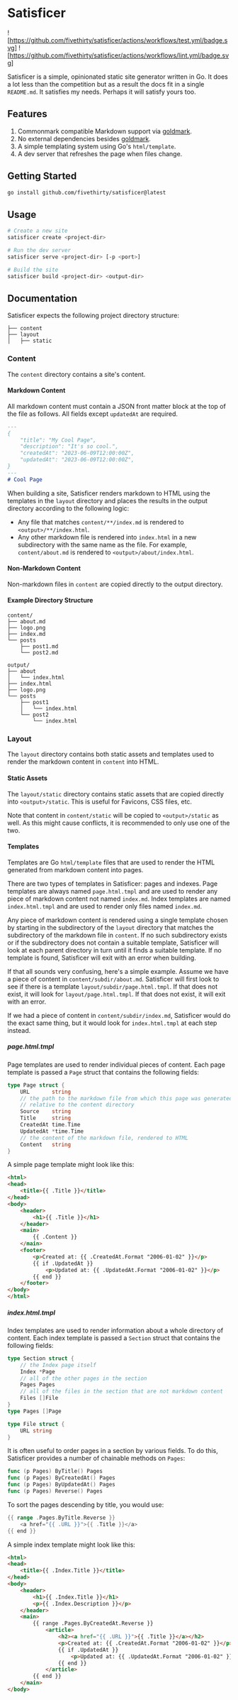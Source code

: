 # Satisficer

![https://github.com/fivethirty/satisficer/actions/workflows/test.yml/badge.svg]
![https://github.com/fivethirty/satisficer/actions/workflows/lint.yml/badge.svg]


Satisficer is a simple, opinionated static site generator written in Go. It does
a lot less than the competition but as a result the docs fit in a single `README.md`.
It satisfies my needs. Perhaps it will satisfy yours too.

## Features

1. Commonmark compatible Markdown support via [goldmark](https://github.com/yuin/goldmark).
2. No external dependencies besides [goldmark](https://github.com/yuin/goldmark).
3. A simple templating system using Go's `html/template`.
4. A dev server that refreshes the page when files change.

## Getting Started

```bash
go install github.com/fivethirty/satisficer@latest
```

## Usage

```bash
# Create a new site
satisficer create <project-dir>

# Run the dev server
satisficer serve <project-dir> [-p <port>]

# Build the site
satisficer build <project-dir> <output-dir>
```

## Documentation

Satisficer expects the following project directory structure:

```
├── content
├── layout
│   ├── static
```

### Content

The `content` directory contains a site's content.

#### Markdown Content

All markdown content must contain a JSON front matter block at the top of the
file as follows. All fields except `updatedAt` are required.

```markdown
---
{
    "title": "My Cool Page",
    "description": "It's so cool.",
    "createdAt": "2023-06-09T12:00:00Z",
    "updatedAt": "2023-06-09T12:00:00Z",
}
---
# Cool Page
```

When building a site, Satisficer renders markdown to HTML using the templates in
the `layout` directory and places the results in the output directory according
to the following logic:

- Any file that matches `content/**/index.md` is rendered to `<output>/**/index.html`.
- Any other markdown file is rendered into `index.html` in a new subdirectory
  with the same name as the file. For example, `content/about.md` is rendered to
  `<output>/about/index.html`.

#### Non-Markdown Content

Non-markdown files in `content` are copied directly to the output directory.


#### Example Directory Structure

```
content/
├── about.md
├── logo.png
├── index.md
└── posts
    ├── post1.md
    └── post2.md

output/
├── about
│   └── index.html
├── index.html
├── logo.png
└── posts
    ├── post1
    │   └── index.html
    └── post2
        └── index.html
```
### Layout

The `layout` directory contains both static assets and templates used to
render the markdown content in `content` into HTML.

#### Static Assets

The `layout/static` directory contains static assets that are copied directly
into `<output>/static`. This is useful for Favicons, CSS files, etc.

Note that content in `content/static` will be copied to `<output>/static` as
well. As this might cause conflicts, it is recommended to only use one of the
two.


#### Templates

Templates are Go `html/template` files that are used to render the HTML
generated from markdown content into pages.

There are two types of templates in Satisficer: pages and indexes. Page
templates are always named `page.html.tmpl` and are used to render any piece of
markdown content not named `index.md`. Index templates are named
`index.html.tmpl` and are used to render only files named `index.md`.

Any piece of markdown content is rendered using a single template chosen by
starting in the subdirectory of the `layout` directory that matches the
subdirectory of the markdown file in `content`. If no such subdirectory exists
or if the subdirectory does not contain a suitable template, Satisficer will
look at each parent directory in turn until it finds a suitable template. If no
template is found, Satisficer will exit with an error when building.

If that all sounds very confusing, here's a simple example. Assume we have a
piece of content in `content/subdir/about.md`. Satisficer will first look to see
if there is a template `layout/subdir/page.html.tmpl`. If that does not exist,
it will look for `layout/page.html.tmpl`. If that does not exist, it will exit
with an error.

If we had a piece of content in `content/subdir/index.md`, Satisficer would do
the exact same thing, but it would look for `index.html.tmpl` at each step
instead.

##### page.html.tmpl

Page templates are used to render individual pieces of content. Each page
template is passed a `Page` struct that contains the following fields:

```go
type Page struct {
	URL       string
    // the path to the markdown file from which this page was generated
    // relative to the content directory
	Source    string
	Title     string
	CreatedAt time.Time
	UpdatedAt *time.Time
    // the content of the markdown file, rendered to HTML
	Content   string
}
```

A simple page template might look like this:

```html
<html>
<head>
    <title>{{ .Title }}</title>
</head>
<body>
    <header>
        <h1>{{ .Title }}</h1>
    </header>
    <main>
        {{ .Content }}
    </main>
    <footer>
        <p>Created at: {{ .CreatedAt.Format "2006-01-02" }}</p>
        {{ if .UpdatedAt }}
            <p>Updated at: {{ .UpdatedAt.Format "2006-01-02" }}</p>
        {{ end }}
    </footer>
</body>
</html>
```

##### index.html.tmpl

Index templates are used to render information about a whole directory of
content. Each index template is passed a `Section` struct that contains the
following fields:

```go
type Section struct {
    // the Index page itself
	Index *Page
    // all of the other pages in the section
	Pages Pages
    // all of the files in the section that are not markdown content
	Files []File
}
type Pages []Page

type File struct {
	URL string
}
```

It is often useful to order pages in a section by various fields. To do this,
Satisficer provides a number of chainable methods on `Pages`:

```go
func (p Pages) ByTitle() Pages
func (p Pages) ByCreatedAt() Pages
func (p Pages) ByUpdatedAt() Pages
func (p Pages) Reverse() Pages
```

To sort the pages descending by title, you would use:

```go
{{ range .Pages.ByTitle.Reverse }}
    <a href="{{ .URL }}">{{ .Title }}</a>
{{ end }}
```

A simple index template might look like this:

```html
<html>
<head>
    <title>{{ .Index.Title }}</title>
</head>
<body>
    <header>
        <h1>{{ .Index.Title }}</h1>
        <p>{{ .Index.Description }}</p>
    </header>
    <main>
        {{ range .Pages.ByCreatedAt.Reverse }}
            <article>
                <h2><a href="{{ .URL }}">{{ .Title }}</a></h2>
                <p>Created at: {{ .CreatedAt.Format "2006-01-02" }}</p>
                {{ if .UpdatedAt }}
                    <p>Updated at: {{ .UpdatedAt.Format "2006-01-02" }}</p>
                {{ end }}
            </article>
        {{ end }}
    </main>
</body>
